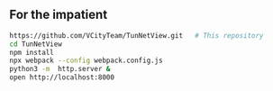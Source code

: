 
## For the impatient

```bash
https://github.com/VCityTeam/TunNetView.git   # This repository
cd TunNetView
npm install
npx webpack --config webpack.config.js
python3 -m  http.server &
open http://localhost:8000
```